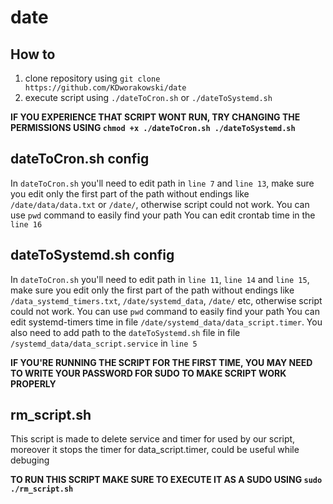 # date

## How to

1. clone repository using `git clone https://github.com/KDworakowski/date`
2. execute script using `./dateToCron.sh` or `./dateToSystemd.sh`

**IF YOU EXPERIENCE THAT SCRIPT WONT RUN, TRY CHANGING THE PERMISSIONS USING `chmod +x ./dateToCron.sh ./dateToSystemd.sh`**

## dateToCron.sh config

In `dateToCron.sh` you'll need to edit path in `line 7` and `line 13`, make sure you edit only the first part of the path without endings like `/date/data/data.txt` or `/date/`, otherwise script could not work. You can use `pwd` command to easily find your path
You can edit crontab time in the `line 16`

## dateToSystemd.sh config
In `dateToCron.sh` you'll need to edit path in `line 11`, `line 14` and `line 15`, make sure you edit only the first part of the path without endings like `/data_systemd_timers.txt`, `/date/systemd_data`, `/date/` etc, otherwise script could not work. You can use `pwd` command to easily find your path
You can edit systemd-timers time in file `/date/systemd_data/data_script.timer`.
You also need to add path to the `dateToSystemd.sh` file in file `/systemd_data/data_script.service` in `line 5`


**IF YOU'RE RUNNING THE SCRIPT FOR THE FIRST TIME, YOU MAY NEED TO WRITE YOUR PASSWORD FOR SUDO TO MAKE SCRIPT WORK PROPERLY**

## rm_script.sh
This script is made to delete service and timer for used by our script, moreover it stops the timer for data_script.timer, could be useful while debuging

**TO RUN THIS SCRIPT MAKE SURE TO EXECUTE IT AS A SUDO USING `sudo ./rm_script.sh`**
